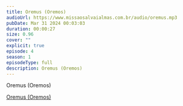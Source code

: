 ```yaml
---
title: Oremus (Oremos)
audioUrl: https://www.missaosalvaialmas.com.br/audio/oremus.mp3
pubDate: Mar 31 2024 00:03:03
duration: 00:00:27
size: 0.96
cover: ""
explicit: true
episode: 4
season: 1
episodeType: full
description: Oremus (Oremos)
---
```

Oremus (Oremos)


<div class="text-center mt-16">
  <a class="btn btn-accent mt-9" href="/episode/post02">Oremus (Oremos)</a>
</div>